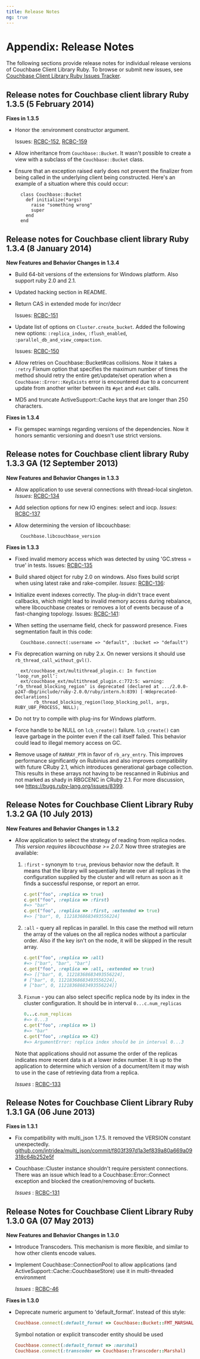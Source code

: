 ```yaml
---
title: Release Notes
ng: true
---
```


# Appendix: Release Notes

The following sections provide release notes for individual release versions of
Couchbase Client Library Ruby. To browse or submit new issues, see [Couchbase
Client Library Ruby Issues
Tracker](http://www.couchbase.com/issues/browse/RCBC).

## Release notes for Couchbase client library Ruby 1.3.5 (5 February 2014)

**Fixes in 1.3.5**

* Honor the :environment constructor argument.

	Issues: [RCBC-152](http://www.couchbase.com/issues/browse/RCBC-152), [RCBC-159](http://www.couchbase.com/issues/browse/RCBC-159)

* Allow inheritance from `Couchbase::Bucket`. It wasn't possible to
  create a view with a subclass of the `Couchbase::Bucket` class.

* Ensure that an exception raised early does not prevent the finalizer
  from being called in the underlying client being constructed. Here's an
  example of a situation where this could occur:

        class Couchbase::Bucket
          def initialize(*args)
            raise "something wrong"
            super
          end
        end

## Release notes for Couchbase client library Ruby 1.3.4 (8 January 2014)

**New Features and Behavior Changes in 1.3.4**

* Build 64-bit versions of the extensions for Windows platform. Also support ruby 2.0 and 2.1.

* Updated hacking section in README.

*  Return CAS in extended mode for incr/decr

	Issues: [RCBC-151](http://www.couchbase.com/issues/browse/RCBC-151)

* Update list of options on `Cluster.create_bucket`. Added the following new options: `:replica_index`, `:flush_enabled`,   `:parallel_db_and_view_compaction`.

	Issues: [RCBC-150](http://www.couchbase.com/issues/browse/RCBC-150)

* Allow retries on Couchbase::Bucket#cas collisions. Now it takes a `:retry` Fixnum option that specifies the maximum number of times the method should retry the entire get/update/set operation when a `Couchbase::Error::KeyExists` error is encountered due to a   concurrent update from another writer between its `#get` and `#set` calls.

* MD5 and truncate ActiveSupport::Cache keys that are longer than 250 characters.

**Fixes in 1.3.4**

* Fix gemspec warnings regarding versions of the dependencies. Now it honors semantic versioning and doesn't use strict versions.

## Release notes for Couchbase client library Ruby 1.3.3 GA (12 September 2013)

**New Features and Behavior Changes in 1.3.3**

* Allow application to use several connections with thread-local singleton.
*Issues*: [RCBC-134](http://www.couchbase.com/issues/browse/RCBC-134)

*  Add selection options for new IO engines: select and iocp.
*Issues*: [RCBC-137](http://www.couchbase.com/issues/browse/RCBC-137)

* Allow determining the version of libcouchbase:

        Couchbase.libcouchbase_version


**Fixes in 1.3.3**

* Fixed invalid memory access which was detected by using 'GC.stress = true' in tests.
Issues: [RCBC-135](http://www.couchbase.com/issues/browse/RCBC-135)

* Build shared object for ruby 2.0 on windows. Also fixes build script when using latest rake and rake-compiler.
*Issues*:  [RCBC-136](http://www.couchbase.com/issues/browse/RCBC-136):

* Initialize event indexes correctly. The plug-in didn't trace event callbacks, which might lead to invalid memory access during rebalance, where libcouchbase creates or removes a lot of events because of a fast-changing topology.
Issues: [RCBC-141](http://www.couchbase.com/issues/browse/RCBC-141):

* When setting the username field, check for password presence. Fixes segmentation fault in this code:

        Couchbase.connect(:username => "default", :bucket => "default")

* Fix deprecation warning on ruby 2.x. On newer versions it should use `rb_thread_call_without_gvl()`.

        ext/couchbase_ext/multithread_plugin.c: In function ‘loop_run_poll’:
        ext/couchbase_ext/multithread_plugin.c:772:5: warning: ‘rb_thread_blocking_region’ is deprecated (declared at .../2.0.0-p247-dbg/include/ruby-2.0.0/ruby/intern.h:839) [-Wdeprecated-declarations]
             rb_thread_blocking_region(loop_blocking_poll, args, RUBY_UBF_PROCESS, NULL);

* Do not try to compile with plug-ins for Windows platform.

* Force handle to be NULL on `lcb_create()` failure. `lcb_create()` can leave garbage in the pointer even if the call itself failed.  This behavior could lead to illegal memory access on GC.

* Remove usage of `RARRAY_PTR` in favor of `rb_ary_entry`. This improves performance significantly on Rubinius and also improves compatibility with future CRuby 2.1, which introduces generational garbage collection. This results in these arrays not having to be rescanned in Rubinius and not marked as shady in RBGCENC in CRuby 2.1.   For more discussion, see <https://bugs.ruby-lang.org/issues/8399>.

<a id="couchbase-sdk-ruby-rn_1-3-2"></a>

## Release Notes for Couchbase Client Library Ruby 1.3.2 GA (10 July 2013)

**New Features and Behavior Changes in 1.3.2**

 * Allow application to select the strategy of reading from replica nodes. *This
   version requires libcouchbase >= 2.0.7.* Now three strategies are available:

    1. `:first` - synonym to `true`, previous behavior now the default. It means that the library will sequentially iterate over all replicas in the configuration supplied by the cluster and will return as soon as it finds a successful response, or report an error.

        ```ruby
        c.get("foo", :replica => true)
        c.get("foo", :replica => :first)
        #=> "bar"
        c.get("foo", :replica => :first, :extended => true)
        #=> ["bar", 0, 11218368683493556224]
        ```

    1. `:all` - query all replicas in parallel. In this case the method will return the array of the values on the all replica nodes without a particular order. Also if the key isn't on the node, it will be skipped in the result array.

        ```ruby
        c.get("foo", :replica => :all)
        #=> ["bar", "bar", "bar"]
        c.get("foo", :replica => :all, :extended => true)
        #=> [["bar", 0, 11218368683493556224],
        # ["bar", 0, 11218368683493556224],
        # ["bar", 0, 11218368683493556224]]
        ```

    1. `Fixnum` - you can also select specific replica node by its index in the cluster configuration. It should be in interval `0...c.num_replicas`

        ```ruby
        0...c.num_replicas
        #=> 0...3
        c.get("foo", :replica => 1)
        #=> "bar"
        c.get("foo", :replica => 42)
        #=> ArgumentError: replica index should be in interval 0...3
        ```

   Note that applications should not assume the order of the replicas indicates    more recent data is at a lower index number. It is up to the application to    determine which version of a document/item it may wish to use in the case of    retrieving data from a replica.

   *Issues* : [RCBC-133](http://www.couchbase.com/issues/browse/RCBC-133)

<a id="couchbase-sdk-ruby-rn_1-3-1"></a>

## Release Notes for Couchbase Client Library Ruby 1.3.1 GA (06 June 2013)

**Fixes in 1.3.1**

 * Fix compatibility with multi\_json 1.7.5. It removed the VERSION constant
   unexpectedly.
   [github.com/intridea/multi\_json/commit/f803f397d1a3ef839a80a669a09318c64b252e5f](https://github.com/intridea/multi_json/commit/f803f397d1a3ef839a80a669a09318c64b252e5f#diff-1)

 * Couchbase::Cluster instance shouldn't require persistent connections. There was
   an issue which lead to a Couchbase::Error::Connect exception and blocked the
   creation/removing of buckets.

   *Issues* : [RCBC-131](http://www.couchbase.com/issues/browse/RCBC-131)

<a id="couchbase-sdk-ruby-rn_1-3-0"></a>

## Release Notes for Couchbase Client Library Ruby 1.3.0 GA (07 May 2013)

**New Features and Behavior Changes in 1.3.0**

 * Introduce Transcoders. This mechanism is more flexible, and similar to how other
   clients encode values.

 * Implement Couchbase::ConnectionPool to allow applications (and
   ActiveSupport::Cache::CouchbaseStore) use it in multi-threaded environment

   *Issues* : [RCBC-46](http://www.couchbase.com/issues/browse/RCBC-46)

**Fixes in 1.3.0**

 * Deprecate numeric argument to 'default\_format'. Instead of this style:

    ```ruby
    Couchbase.connect(:default_format => Couchbase::Bucket::FMT_MARSHAL)
    ```

   Symbol notation or explicit transcoder entity should be used

    ```ruby
    Couchbase.connect(:default_format => :marshal)
    Couchbase.connect(:transcoder => Couchbase::Transcoder::Marshal)
    ```

